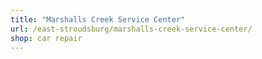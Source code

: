 ```yaml
---
title: "Marshalls Creek Service Center"
url: /east-stroudsburg/marshalls-creek-service-center/
shop: car repair
---
```

